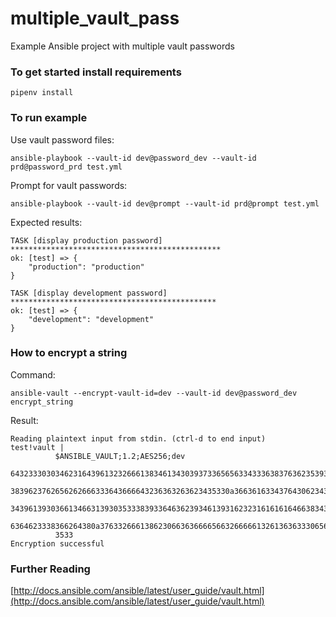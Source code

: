 # multiple_vault_pass
Example Ansible project with multiple vault passwords

### To get started install requirements
``` pipenv install ```

### To run example

Use vault password files:

``` ansible-playbook --vault-id dev@password_dev --vault-id prd@password_prd test.yml ```

Prompt for vault passwords:

``` ansible-playbook --vault-id dev@prompt --vault-id prd@prompt test.yml ```

Expected results:

``` 
TASK [display production password] ***********************************************
ok: [test] => {
    "production": "production"
}

TASK [display development password] **********************************************
ok: [test] => {
    "development": "development"
}
```

### How to encrypt a string

Command:

``` ansible-vault --encrypt-vault-id=dev --vault-id dev@password_dev encrypt_string ```

Result:

```
Reading plaintext input from stdin. (ctrl-d to end input)
test!vault |
          $ANSIBLE_VAULT;1.2;AES256;dev
          64323330303462316439613232666138346134303937336565633433363837636235393333353765
          3839623762656262666333643666643236363263623435330a366361633437643062343463363336
          34396139303661346631393035333839336463623934613931623231616161646638343735326263
          6364623338366264380a376332666138623066363666656632666661326136363330656461636135
          3533
Encryption successful
```

### Further Reading

[http://docs.ansible.com/ansible/latest/user_guide/vault.html](http://docs.ansible.com/ansible/latest/user_guide/vault.html)
